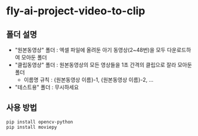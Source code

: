 # fly-ai-project-video-to-clip

## 폴더 설명
- "원본동영상" 폴더 : 엑셀 파일에 올려둔 아기 동영상(2~48번)을 모두 다운로드하여 모아둔 폴더
- "클립동영상" 폴더 : 원본동영상의 모든 영상들을 1초 간격의 클립으로 잘라 모아둔 폴더
    - 이름명 규칙 : {원본동영상 이름}-1, {원본동영상 이름}-2, ...
- "테스트용" 폴더 : 무시하세요

## 사용 방법
```git clone https://github.com/SeoyoungOhMe/fly-ai-project-video-to-clip.git
pip install opencv-python
pip install moviepy
```


